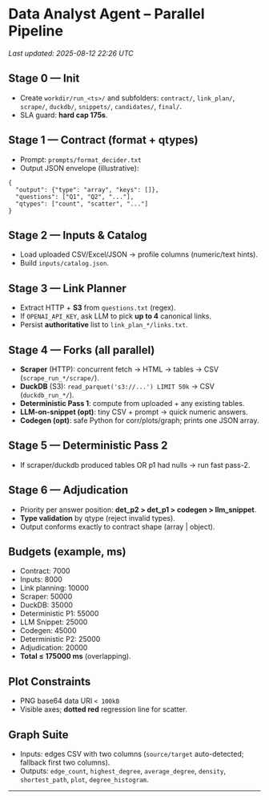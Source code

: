 # Data Analyst Agent – Parallel Pipeline
*Last updated: 2025-08-12 22:26 UTC*

## Stage 0 — Init
- Create `workdir/run_<ts>/` and subfolders: `contract/`, `link_plan/`, `scrape/`, `duckdb/`, `snippets/`, `candidates/`, `final/`.
- SLA guard: **hard cap 175s**.

## Stage 1 — Contract (format + qtypes)
- Prompt: `prompts/format_decider.txt`
- Output JSON envelope (illustrative):
```
{
  "output": {"type": "array", "keys": []},
  "questions": ["Q1", "Q2", "..."],
  "qtypes": ["count", "scatter", "..."]
}
```

## Stage 2 — Inputs & Catalog
- Load uploaded CSV/Excel/JSON → profile columns (numeric/text hints).  
- Build `inputs/catalog.json`.

## Stage 3 — Link Planner
- Extract HTTP + **S3** from `questions.txt` (regex).  
- If `OPENAI_API_KEY`, ask LLM to pick **up to 4** canonical links.  
- Persist **authoritative** list to `link_plan_*/links.txt`.

## Stage 4 — Forks (all parallel)
- **Scraper** (HTTP): concurrent fetch → HTML → tables → CSV (`scrape_run_*/scrape/`).  
- **DuckDB** (S3): `read_parquet('s3://...') LIMIT 50k` → CSV (`duckdb_run_*/`).  
- **Deterministic Pass 1**: compute from uploaded + any existing tables.  
- **LLM-on-snippet (opt)**: tiny CSV + prompt → quick numeric answers.  
- **Codegen (opt)**: safe Python for corr/plots/graph; prints one JSON array.

## Stage 5 — Deterministic Pass 2
- If scraper/duckdb produced tables OR p1 had nulls → run fast pass-2.

## Stage 6 — Adjudication
- Priority per answer position: **det_p2 > det_p1 > codegen > llm_snippet**.  
- **Type validation** by qtype (reject invalid types).  
- Output conforms exactly to contract shape (array | object).

## Budgets (example, ms)
- Contract: 7000  
- Inputs: 8000  
- Link planning: 10000  
- Scraper: 50000  
- DuckDB: 35000  
- Deterministic P1: 55000  
- LLM Snippet: 25000  
- Codegen: 45000  
- Deterministic P2: 25000  
- Adjudication: 20000  
- **Total ≤ 175000 ms** (overlapping).

## Plot Constraints
- PNG base64 data URI `< 100kB`  
- Visible axes; **dotted red** regression line for scatter.  

## Graph Suite
- Inputs: edges CSV with two columns (`source/target` auto-detected; fallback first two columns).  
- Outputs: `edge_count`, `highest_degree`, `average_degree`, `density`, `shortest_path`, `plot`, `degree_histogram`.

---
